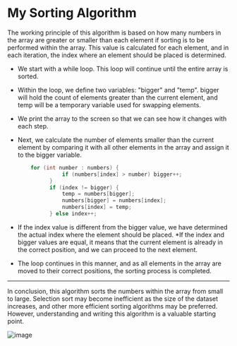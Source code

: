 # My Sorting Algorithm

The working principle of this algorithm is based on how many numbers in the array are greater or smaller than each element if sorting is to be performed within the array. This value is calculated for each element, and in each iteration, the index where an element should be placed is determined.

* We start with a while loop. This loop will continue until the entire array is sorted.
* Within the loop, we define two variables: "bigger" and "temp". bigger will hold the count of elements greater than the current element, and temp will be a temporary variable used for swapping elements.
* We print the array to the screen so that we can see how it changes with each step.
* Next, we calculate the number of elements smaller than the current element by comparing it with all other elements in the array and assign it to the bigger variable.
  ```java
      for (int number : numbers) {
                if (numbers[index] > number) bigger++;
            }
            if (index != bigger) {
                temp = numbers[bigger];
                numbers[bigger] = numbers[index];
                numbers[index] = temp;
            } else index++;
  ```

* If the index value is different from the bigger value, we have determined the actual index where the element should be placed.
*If the index and bigger values are equal, it means that the current element is already in the correct position, and we can proceed to the next element.
* The loop continues in this manner, and as all elements in the array are moved to their correct positions, the sorting process is completed.
----
In conclusion, this algorithm sorts the numbers within the array from small to large. Selection sort may become inefficient as the size of the dataset increases, and other more efficient sorting algorithms may be preferred. However, understanding and writing this algorithm is a valuable starting point.

![image](https://github.com/yusuf-sea/MySortingAlgorithm/assets/101550162/17a3f58e-cdc3-4566-8e87-a48ceaf81788)

